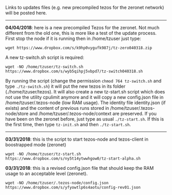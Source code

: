 
Links to updates files (e.g. new precompiled tezos for the zeronet network) will be posted here.

***
****04/04/2018****: here is a new precompiled Tezos for the zeronet. Not much different from the old one, this is more like a test of the update process. First stop the node if it is running then in /home/tzuser just type:

`wget https://www.dropbox.com/s/k9hp0vygufk987j/tz-zero040318.zip`


A new tz-switch.sh script is required:

`wget -NO /home/tzuser/tz-switch.sh https://www.dropbox.com/s/wyb5qihpj5vbpd7/tz-switch040318.sh`

By running the script (change the permission `chmod 764 tz-switch.sh` and type `./tz-switch.sh`) it will put the new tezos in its folder (./home/tzuser/tezos). It will also
create a new tz-start.sh script which does not use the utility cpulimit anymore and it will copy a new config.json file 
in /home/tzuser/.tezos-node (low RAM usage). The identity file identity.json (if exists) and the content of previous runs stored in /home/tzuser/.tezos-node/store and /home/tzuser/.tezos-node/context are preserved. If you have been on the zeronet before, just type as usual `./tz-start.sh`. If this is the first time, then type `tz-init.sh` and then `./tz-start.sh`.

***

****03/31/2018****: this is the script to start tezos-node and tezos-client in boostrapped mode (zeronet)

`wget -NO /home/tzuser/tz-start.sh https://www.dropbox.com/s/ny5t14ytwwhgow0/tz-start-alpha.sh`

****03/31/2018****: this is a revised config.json file that should keep the RAM usage to an acceptable level (zeronet).

`wget -NO /home/tzuser/.tezos-node/config.json https://www.dropbox.com/s/yfyowtlp6s4aotu/config-rev01.json`